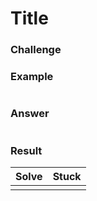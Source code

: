 # Title

### Challenge

### Example

```ts

```

### Answer

```ts

```

### Result

| Solve | Stuck |
| ----- | ----- |
|       |       |

